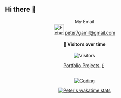 
<!-- <img src="https://capsule-render.vercel.app/api?type=rounded&height=120&color=gradient&text=Peter%20Gamil&animation=twinkling&desc=Machine%20Learning&descAlign=50&descAlignY=85" width=100%> -->

## Hi there 👋
<!--
Here are some ideas to get you started:

- 🔭 I’m currently working on ...
- 🌱 I’m currently learning ...
- 👯 I’m looking to collaborate on ...
- 🤔 I’m looking for help with ...
- 💬 Ask me about ...
- 📫 How to reach me: ...
- 😄 Pronouns: ...
- ⚡ Fun fact: ...
-->
<div align="center">
My Email  <br/>
<img src="https://api.iconify.design/fluent:mail-32-filled.svg?color=%23ff4500" alt="External Link Icon" width="32" height="32" />
<a href="mailto:peter7gamil@gmail.com)" target="_blank">
  peter7gamil@gmail.com
</a>

<div align="center">
  
#### 🌟 Visitors over time
![Visitors](https://komarev.com/ghpvc/?username=7gamil&label=PROFILE+VIEWS&style=plastic)

</div>

<div align="center">
  
<a href="https://github.com/7Gamil/Portfolio-Projects/" target="_blank">
  Portfolio Projects 
  <img src="https://api.iconify.design/tabler:external-link.svg?color=%23ff4500" alt="External Link Icon" width="16" height="16" style="vertical-align: text-bottom;" />
</a>

</div>

<br/>
<!-- Coding state -->
<div align="center">

[![Coding](https://wakatime.com/badge/user/cba7b0b1-3b6f-433a-b03e-8bdc442edafa.svg)](https://wakatime.com/@cba7b0b1-3b6f-433a-b03e-8bdc442edafa)

[![Peter's wakatime stats](https://github-readme-stats.vercel.app/api/wakatime?username=7Gamil&theme=dracula)](https://github.com/anuraghazra/github-readme-stats)

</div>
